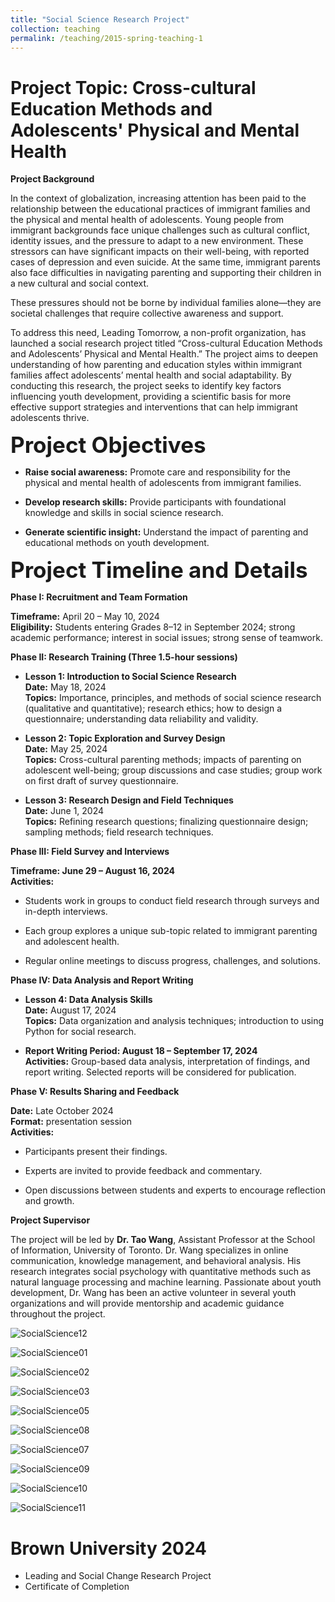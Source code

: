 ```yaml
---
title: "Social Science Research Project"
collection: teaching
permalink: /teaching/2015-spring-teaching-1
---
```


Project Topic: Cross-cultural Education Methods and Adolescents' Physical and Mental Health
=====
**Project Background**

In the context of globalization, increasing attention has been paid to the relationship between the educational practices of immigrant families and the physical and mental health of adolescents. Young people from immigrant backgrounds face unique challenges such as cultural conflict, identity issues, and the pressure to adapt to a new environment. These stressors can have significant impacts on their well-being, with reported cases of depression and even suicide. At the same time, immigrant parents also face difficulties in navigating parenting and supporting their children in a new cultural and social context.

These pressures should not be borne by individual families alone—they are societal challenges that require collective awareness and support.

To address this need, Leading Tomorrow, a non-profit organization, has launched a social research project titled “Cross-cultural Education Methods and Adolescents’ Physical and Mental Health.” The project aims to deepen understanding of how parenting and education styles within immigrant families affect adolescents’ mental health and social adaptability. By conducting this research, the project seeks to identify key factors influencing youth development, providing a scientific basis for more effective support strategies and interventions that can help immigrant adolescents thrive.

<span style="font-size:2.5em;"><b>Project Objectives</b></span> 

* **Raise social awareness:** Promote care and responsibility for the physical and mental health of adolescents from immigrant families.

* **Develop research skills:** Provide participants with foundational knowledge and skills in social science research.

* **Generate scientific insight:** Understand the impact of parenting and educational methods on youth development.

<span style="font-size:2.5em;"><b>Project Timeline and Details</b></span> 

**Phase I: Recruitment and Team Formation**

**Timeframe:** April 20 – May 10, 2024
<br>**Eligibility:** Students entering Grades 8–12 in September 2024; strong academic performance; interest in social issues; strong sense of teamwork.

**Phase II: Research Training (Three 1.5-hour sessions)**

* **Lesson 1: Introduction to Social Science Research**
<br>**Date:** May 18, 2024
<br>**Topics:** Importance, principles, and methods of social science research (qualitative and quantitative); research ethics; how to design a questionnaire; understanding data reliability and validity.

* **Lesson 2: Topic Exploration and Survey Design**
<br>**Date:** May 25, 2024
<br>**Topics:** Cross-cultural parenting methods; impacts of parenting on adolescent well-being; group discussions and case studies; group work on first draft of survey questionnaire.

* **Lesson 3: Research Design and Field Techniques**
<br>**Date:** June 1, 2024
<br>**Topics:** Refining research questions; finalizing questionnaire design; sampling methods; field research techniques.

**Phase III: Field Survey and Interviews**

**Timeframe: June 29 – August 16, 2024**
<br>**Activities:**

* Students work in groups to conduct field research through surveys and in-depth interviews.

* Each group explores a unique sub-topic related to immigrant parenting and adolescent health.

* Regular online meetings to discuss progress, challenges, and solutions.

**Phase IV: Data Analysis and Report Writing**

* **Lesson 4: Data Analysis Skills**
<br>**Date:** August 17, 2024
<br>**Topics:** Data organization and analysis techniques; introduction to using Python for social research.

* **Report Writing Period: August 18 – September 17, 2024**
<br>**Activities:** Group-based data analysis, interpretation of findings, and report writing. Selected reports will be considered for publication.

**Phase V: Results Sharing and Feedback**

**Date:** Late October 2024
<br>**Format:** presentation session
<br>**Activities:**

* Participants present their findings.

* Experts are invited to provide feedback and commentary.

* Open discussions between students and experts to encourage reflection and growth.

**Project Supervisor**

The project will be led by **Dr. Tao Wang**, Assistant Professor at the School of Information, University of Toronto. Dr. Wang specializes in online communication, knowledge management, and behavioral analysis. His research integrates social psychology with quantitative methods such as natural language processing and machine learning. Passionate about youth development, Dr. Wang has been an active volunteer in several youth organizations and will provide mentorship and academic guidance throughout the project.


![SocialScience12](https://tiffanyjtfu.github.io/TiffanyFu/images/socialscienceproject12.jpg)

![SocialScience01](https://tiffanyjtfu.github.io/TiffanyFu/images/socialscienceproject1.jpg)

![SocialScience02](https://tiffanyjtfu.github.io/TiffanyFu/images/socialscienceproject2.JPG)

![SocialScience03](https://tiffanyjtfu.github.io/TiffanyFu/images/socialscienceproject3.jpg)

![SocialScience05](https://tiffanyjtfu.github.io/TiffanyFu/images/socialscienceproject5.JPG)

![SocialScience08](https://tiffanyjtfu.github.io/TiffanyFu/images/socialscienceproject8.jpg)

![SocialScience07](https://tiffanyjtfu.github.io/TiffanyFu/images/socialscienceproject7.jpg)

![SocialScience09](https://tiffanyjtfu.github.io/TiffanyFu/images/socialscienceproject9.JPG)

![SocialScience10](https://tiffanyjtfu.github.io/TiffanyFu/images/socialscienceproject10.JPG)

![SocialScience11](https://tiffanyjtfu.github.io/TiffanyFu/images/socialscienceproject11.JPG)


Brown University 2024
=====
  * Leading and Social Change Research Project
  * Certificate of Completion

